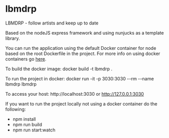 # lbmdrp
LBMDRP - follow artists and keep up to date

Based on the nodeJS express framework and using nunjucks as a template library.

You can run the application using the default Docker container for node based on the root Dockerfile in the project. For more info on using docker containers go <a href="http://docs.docker.com/engine/userguide/usingdocker/">here</a>.

To build the docker image:
docker build -t lbmdrp .

To run the project in docker:
docker run -it -p 3030:3030 --rm --name lbmdrp lbmdrp

To access your host:
http://localhost:3030 or http://127.0.0.1:3030


If you want to run the project locally not using a docker container do the following:

* npm install
* npm run build
* npm run start:watch
